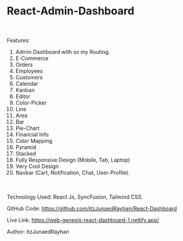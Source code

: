 # React-Admin-Dashboard <br><br>

Features: <br>
1.  Admin Dashboard with so my Routing. <br>
2.  E-Commerce <br>
3.  Orders <br>
4.  Employees <br>
5.  Customers <br>
6.  Calendar <br>
7.  Kanban <br>
8.  Editor <br>
9.  Color-Picker <br>
10. Line <br>
11. Area <br>
12. Bar <br>
13. Pie-Chart <br>
14. Financial Info <br>
15. Color Mapping <br>
16. Pyramid <br>
17. Stacked <br>
18. Fully Responsive Design (Mobile, Tab, Laptop) <br>
19. Very Cool Design <br>
20. Navbar (Cart, Notification, Chat, User-Profile). <br><br><br>


Technology Used: React Js, SyncFusion, Tailwind CSS. <br>

GitHub Code: https://github.com/itzJunaedRayhan/React-Dashboard <br>

Live Link: https://web-genesis-react-dashboard-1.netlify.app/ <br>

Author: itzJunaedRayhan
